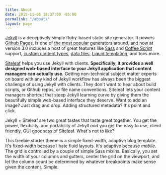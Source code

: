 ```yaml
---
title: About
date: 2015-11-06 18:37:00 -05:00
permalink: "/about/"
layout: page
---
```


[Jekyll](http://jekyllrb.com) is a deceptively simple Ruby-based static site generator. It powers [Github Pages](https://pages.github.com), is one of [the most popular](https://www.staticgen.com) generators around, and now at version 3.0 includes a host of great features like [Sass](http://sass-lang.com) and [Coffee Script](http://coffeescript.org) support, [custom content types](http://jekyllrb.com/docs/collections/), [data files](http://jekyllrb.com/docs/datafiles/), [Liquid templating](https://github.com/Shopify/liquid), and tons more.

[Siteleaf](http://www.siteleaf.com) helps you use Jekyll with clients. **Specifically, it provides a well designed web-based interface to your Jekyll application that content managers can actually use.** Getting non-technical subject matter experts on board with any kind of Jekyll workflow has always been the biggest challenge of using Jekyll with clients. They don't want to hear about build scripts, or Github repos, or file name conventions. Siteleaf lets your content managers shortcut that steep Jekyll learning curve by giving them the beautifully simple web-based interface they deserve. Want to add an image? Just drag and drop. Adding structured metadata? It's point and click.

Jekyll + Siteleaf are two great tastes that taste great together. You get the power, flexibility, and portability of Jekyll _and_ you get the easy to use, client friendly, GUI goodness of Siteleaf. What's not to like?

This freebie starter theme is a simple fixed-width, adaptive blog template. It's fixed-width because I hate fluid layouts. It's adaptive because _mobile_. The grid is controlled by a couple of simple Sass mixins. Basically, you set the width of your columns and gutters, center the grid on the viewport, and let the column count be determined by whatever breakpoints make sense given the content. Simple.
